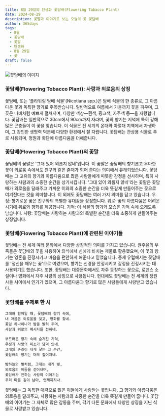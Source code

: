 ```yaml
---
title: 8월 29일의 탄생화 꽃담배(Flowering Tabacco Plant)
date: 2024-08-29
description: 꽃말과 이야기로 보는 오늘의 꽃 꽃담배
author: 365days
tags:
  - 8월
  - 꽃담배
  - 꽃말
  - 탄생화
  - 8월 29일
  - 꽃
draft: false
---
```



![꽃담배의 이미지](https://cdn.pixabay.com/photo/2019/09/06/19/32/tobacco-4457154_1280.jpg#center)


### 꽃담배(Flowering Tobacco Plant): 사랑과 외로움의 상징

꽃담배, 또는 '플라워링 담배 식물'(Nicotiana spp.)은 담배 식물의 한 종류로, 그 아름다운 꽃과 독특한 향기로 주목받습니다. 일반적으로 여름에서 가을까지 꽃을 피우며, 그 꽃은 나비처럼 예쁘게 펼쳐지며, 다양한 색상—흰색, 핑크색, 자주색 등—을 자랑합니다. 꽃담배는 일반적으로 30cm에서 90cm까지 자라며, 꽃의 향기는 저녁에 특히 강해 많은 곤충들이 이 꽃을 찾습니다. 이 식물은 전 세계의 온대와 아열대 지역에서 자생하며, 그 강인한 생명력 덕분에 다양한 환경에서 잘 자랍니다. 꽃담배는 관상용 식물로 주로 사용되며, 정원과 화단에 아름다움을 더해줍니다.

### 꽃담배(Flowering Tobacco Plant)의 꽃말

꽃담배의 꽃말은 '그대 있어 외롭지 않네'입니다. 이 꽃말은 꽃담배의 향기롭고 우아한 꽃이 외로움 속에서도 친구와 같은 존재가 되어 준다는 의미에서 유래되었습니다. 꽃담배는 그 고유의 향기와 아름다움으로 많은 사람들에게 따뜻한 감정을 선사하며, 특히 사랑하는 사람과의 소중한 순간을 상기시킵니다. '그대 있어 외롭지 않네'라는 꽃말은 꽃담배가 외로움을 달래주고 가까운 이와의 소중한 순간을 더욱 뜻깊게 만들어주는 꽃으로 여겨진다는 것을 의미합니다. 이 외에도 꽃담배는 여러 가지 의미를 담고 있습니다. 우정: 향기로운 꽃은 친구와의 특별한 유대감을 상징합니다. 위로: 꽃의 아름다움은 어려운 시기에 위로와 평화를 제공합니다. 기억: 이 식물의 향기와 모습은 기억 속에 오래도록 남습니다. 사랑: 꽃담배는 사랑하는 사람과의 특별한 순간을 더욱 소중하게 만들어주는 상징입니다.

### 꽃담배(Flowering Tobacco Plant)에 관련된 이야기들

꽃담배는 전 세계 여러 문화에서 다양한 상징적인 의미를 가지고 있습니다. 원주율의 부족들은 꽃담배의 꽃을 사용하여 의식에서 신에게 바치는 제물로 활용했으며, 이 꽃의 향기는 영혼을 진정시키고 마음을 편안하게 해준다고 믿었습니다. 중세 유럽에서는 꽃담배를 '정신을 깨우는 꽃'으로 여겼으며, 향기는 신경을 안정시키고 감정을 진정시키는 데 사용되기도 했습니다. 또한, 꽃담배는 대중문화에서도 자주 등장하는 꽃으로, 로맨스 소설이나 영화에서 자주 사랑의 상징으로 사용됩니다. 현대에도 꽃담배는 전 세계의 정원사들 사이에서 인기가 있으며, 그 아름다움과 향기로 많은 사람들에게 사랑받고 있습니다.

### 꽃담배를 주제로 한 시

	그대와 함께일 때, 꽃담배의 향기 속에,
	내 마음은 외로움을 잊고, 평화를 찾네.
	꽃잎 하나하나가 밤을 밝혀 주며,
	사랑과 위로의 메시지를 전하네.
	
	부드러운 향기 속에 숨겨진 기억,
	우정과 사랑의 미소가 담겨 있네.
	그대의 손길이 내게 닿는 그 순간,
	꽃담배의 향기는 더욱 깊어지네.
	
	밤하늘의 별처럼, 그대는 내게 빛,
	외로움의 어둠을 걷어내며,
	꽃담배가 전하는 사랑의 이야기는
	우리 마음 깊이 남아, 언제까지나.


꽃담배는 그 독특한 매력으로 많은 이들에게 사랑받는 꽃입니다. 그 향기와 아름다움은 외로움을 달래주고, 사랑하는 사람과의 소중한 순간을 더욱 뜻깊게 만들어 줍니다. 꽃담배의 이야기는 그 자체로 많은 감동을 주며, 각기 다른 문화에서 다양한 상징을 지닌 식물로 사랑받고 있습니다.
